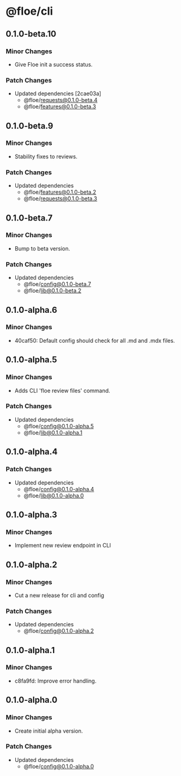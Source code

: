 # @floe/cli

## 0.1.0-beta.10

### Minor Changes

- Give Floe init a success status.

### Patch Changes

- Updated dependencies [2cae03a]
  - @floe/requests@0.1.0-beta.4
  - @floe/features@0.1.0-beta.3

## 0.1.0-beta.9

### Minor Changes

- Stability fixes to reviews.

### Patch Changes

- Updated dependencies
  - @floe/features@0.1.0-beta.2
  - @floe/requests@0.1.0-beta.3

## 0.1.0-beta.7

### Minor Changes

- Bump to beta version.

### Patch Changes

- Updated dependencies
  - @floe/config@0.1.0-beta.7
  - @floe/lib@0.1.0-beta.2

## 0.1.0-alpha.6

### Minor Changes

- 40caf50: Default config should check for all .md and .mdx files.

## 0.1.0-alpha.5

### Minor Changes

- Adds CLI 'floe review files' command.

### Patch Changes

- Updated dependencies
  - @floe/config@0.1.0-alpha.5
  - @floe/lib@0.1.0-alpha.1

## 0.1.0-alpha.4

### Patch Changes

- Updated dependencies
  - @floe/config@0.1.0-alpha.4
  - @floe/lib@0.1.0-alpha.0

## 0.1.0-alpha.3

### Minor Changes

- Implement new review endpoint in CLI

## 0.1.0-alpha.2

### Minor Changes

- Cut a new release for cli and config

### Patch Changes

- Updated dependencies
  - @floe/config@0.1.0-alpha.2

## 0.1.0-alpha.1

### Minor Changes

- c8fa9fd: Improve error handling.

## 0.1.0-alpha.0

### Minor Changes

- Create initial alpha version.

### Patch Changes

- Updated dependencies
  - @floe/config@0.1.0-alpha.0
